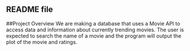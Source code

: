 ## README file

##Project Overview
We are making a database that uses a Movie API to access data and information about currently trending movies.
The user is expected to search the name of a movie and the program will output the plot of the movie and ratings.



